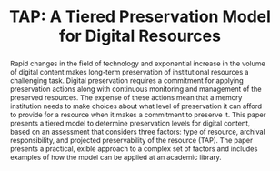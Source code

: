 ---
abstract: 'Rapid changes in the field of technology and exponential increase in the
  volume of digital content makes long-term preservation of institutional resources
  a challenging task. Digital preservation requires a commitment for applying preservation
  actions along with continuous monitoring and management of the preserved resources.
  The expense of these actions mean that a memory institution needs to make choices
  about what level of preservation it can afford to provide for a resource when it
  makes a commitment to preserve it. This paper presents a tiered model to determine
  preservation levels for digital content, based on an assessment that considers three
  factors: type of resource, archival responsibility, and projected preservability
  of the resource (TAP). The paper presents a practical, exible approach to a complex
  set of factors and includes examples of how the model can be applied at an academic
  library.'
creators:
- Huck, John
- Qasim, Umar
- Farnel, Sharon
date: null
document_url: https://services.phaidra.univie.ac.at/api/object/o:378063/download
grand_parent: iPRES
institutions: []
keywords:
- lisbon
landing_page_url: https://phaidra.univie.ac.at/o:378063
language: eng
layout: publication
license: CC BY-SA 2.0 AT
notes_url: null
parent: iPRES 2013
presentation_url: null
publication_type: paper
size: 117373
source_name: iPRES
title: 'TAP: A Tiered Preservation Model for Digital Resources'
year: 2013
---